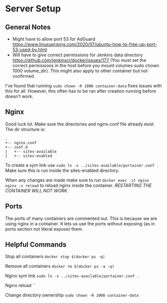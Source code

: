 # Server Setup
## General Notes
* Might have to allow port 53 for AdGuard https://www.linuxuprising.com/2020/07/ubuntu-how-to-free-up-port-53-used-by.html
* Will have to give correct permissions for Jenkins data directory https://github.com/jenkinsci/docker/issues/177 (You must set the correct permissions in the host before you mount volumes sudo chown 1000 volume_dir). 
  This might also apply to other container but not confirmed.

I've found that running `sudo chown -R 1000 container-data` fixes issues with this for all. 
However, this often has to be ran after creation running before doesn't work.

## Nginx
Good luck lol.
Make sure the directories and nginx.conf file already exist
The dir structure is:

```
.
+-- nginx.conf
+-- conf.d
|   +-- sites-available
|   +-- sites-enabled
```
 
To create a sym link use `sudo ln -s ../sites-available/portainer.conf .` Make sure this is run inside the sites-enabled directory.

When any changes are made make sure to run
`docker exec -it nginx nginx -s reload`
to reload nginx inside the container. *RESTARTING THE CONTAINER WILL NOT WORK*.

## Ports
The ports of many containers are commented out. This is because we are using nginx in a 
container. It lets us use the ports without exposing (as in ports section not literal expose) them.

## Helpful Commands
Stop all containers
`docker stop $(docker ps -q)`

Remove all containers
`docker rm $(docker ps -a -q)`

Nginx sym link
`sudo ln -s ../sites-available/portainer.conf .`

Nginx reload
``

Change directory ownership
`sudo chown -R 1000 container-data`